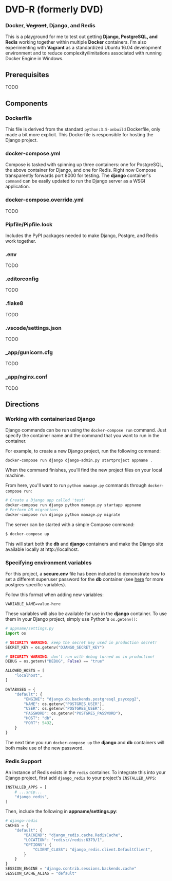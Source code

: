 # DVD-R (formerly DVD)
### Docker, ~~Vagrant~~, Django, and Redis

This is a playground for me to test out getting **Django, PostgreSQL, and Redis** working together within multiple **Docker** containers. I'm also experimenting with **Vagrant** as a standardized Ubuntu 16.04 development environment and to reduce complexity/limitations associated with running Docker Engine in Windows.

## Prerequisites

TODO

## Components

### Dockerfile

This file is derived from the standard `python:3.5-onbuild` Dockerfile, only made a bit more explicit. This Dockerfile is responsible for hosting the Django project.

### docker-compose.yml

Compose is tasked with spinning up three containers: one for PostgreSQL, the above container for Django, and one for Redis. Right now Compose transparently forwards port 8000 for testing. The **django** container's `command` can be easily updated to run the Django server as a WSGI application.

### docker-compose.override.yml

TODO

### Pipfile/Pipfile.lock

Includes the PyPI packages needed to make Django, Postgre, and Redis work together.

### .env

TODO

### .editorconfig

TODO

### .flake8

TODO

### .vscode/settings.json

TODO

### _app/gunicorn.cfg

TODO

### _app/nginx.conf

TODO

## Directions

### Working with containerized Django

Django commands can be run using the `docker-compose run` command. Just specify the container name and the command that you want to run in the container.

For example, to create a new Django project, run the following command:

```
docker-compose run django django-admin.py startproject appname .
```

When the command finishes, you'll find the new project files on your local machine.

From here, you'll want to run `python manage.py` commands through `docker-compose run`:

```sh
# Create a Django app called 'test'
docker-compose run django python manage.py startapp appname
# Perform DB migrations
docker-compose run django python manage.py migrate
```

The server can be started with a simple Compose command:

```sh
$ docker-compose up
```

This will start both the **db** and **django** containers and make the Django site available locally at http://localhost.

### Specifying environment variables

For this project, a **secure.env** file has been included to demonstrate how to set a different superuser password for the **db** container (see [here](https://hub.docker.com/_/postgres/) for more postgres-specific variables).

Follow this format when adding new variables:

```
VARIABLE_NAME=value-here
```

These variables will also be available for use in the **django** container. To use them in your Django project, simply use Python's `os.getenv()`:

```py
# appname/settings.py
import os

# SECURITY WARNING: keep the secret key used in production secret!
SECRET_KEY = os.getenv("DJANGO_SECRET_KEY")

# SECURITY WARNING: don't run with debug turned on in production!
DEBUG = os.getenv("DEBUG", False) == "true"

ALLOWED_HOSTS = [
    "localhost",
]

DATABASES = {
    "default": {
        "ENGINE": "django.db.backends.postgresql_psycopg2",
        "NAME": os.getenv("POSTGRES_USER"),
        "USER": os.getenv("POSTGRES_USER"),
        "PASSWORD": os.getenv("POSTGRES_PASSWORD"),
        "HOST": "db",
        "PORT": 5432,
    }
}
```

The next time you run `docker-compose up` the **django** and **db** containers will both make use of the new password.

### Redis Support

An instance of Redis exists in the `redis` container. To integrate this into your Django project, first add `django_redis` to your project's `INSTALLED_APPS`:

```py
INSTALLED_APPS = [
    # ...snip...
    "django_redis",
]
```

Then, include the following in **appname/settings.py**:

```py
# django-redis
CACHES = {
    "default": {
        "BACKEND": "django_redis.cache.RedisCache",
        "LOCATION": "redis://redis:6379/1",
        "OPTIONS": {
            "CLIENT_CLASS": "django_redis.client.DefaultClient",
        }
    }
}
SESSION_ENGINE = "django.contrib.sessions.backends.cache"
SESSION_CACHE_ALIAS = "default"
```

